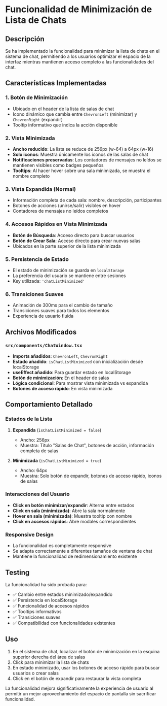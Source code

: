 # Funcionalidad de Minimización de Lista de Chats

## Descripción
Se ha implementado la funcionalidad para minimizar la lista de chats en el sistema de chat, permitiendo a los usuarios optimizar el espacio de la interfaz mientras mantienen acceso completo a las funcionalidades del chat.

## Características Implementadas

### 1. **Botón de Minimización**
- Ubicado en el header de la lista de salas de chat
- Icono dinámico que cambia entre `ChevronLeft` (minimizar) y `ChevronRight` (expandir)
- Tooltip informativo que indica la acción disponible

### 2. **Vista Minimizada**
- **Ancho reducido**: La lista se reduce de 256px (w-64) a 64px (w-16)
- **Solo iconos**: Muestra únicamente los iconos de las salas de chat
- **Notificaciones preservadas**: Los contadores de mensajes no leídos se mantienen visibles como badges pequeños
- **Tooltips**: Al hacer hover sobre una sala minimizada, se muestra el nombre completo

### 3. **Vista Expandida (Normal)**
- Información completa de cada sala: nombre, descripción, participantes
- Botones de acciones (unirse/salir) visibles en hover
- Contadores de mensajes no leídos completos

### 4. **Accesos Rápidos en Vista Minimizada**
- **Botón de Búsqueda**: Acceso directo para buscar usuarios
- **Botón de Crear Sala**: Acceso directo para crear nuevas salas
- Ubicados en la parte superior de la lista minimizada

### 5. **Persistencia de Estado**
- El estado de minimización se guarda en `localStorage`
- La preferencia del usuario se mantiene entre sesiones
- Key utilizada: `'chatListMinimized'`

### 6. **Transiciones Suaves**
- Animación de 300ms para el cambio de tamaño
- Transiciones suaves para todos los elementos
- Experiencia de usuario fluida

## Archivos Modificados

### `src/components/ChatWindow.tsx`
- **Imports añadidos**: `ChevronLeft`, `ChevronRight`
- **Estado añadido**: `isChatListMinimized` con inicialización desde localStorage
- **useEffect añadido**: Para guardar estado en localStorage
- **Botón de minimización**: En el header de salas
- **Lógica condicional**: Para mostrar vista minimizada vs expandida
- **Botones de acceso rápido**: En vista minimizada

## Comportamiento Detallado

### Estados de la Lista
1. **Expandida** (`isChatListMinimized = false`)
   - Ancho: 256px
   - Muestra: Título "Salas de Chat", botones de acción, información completa de salas
   
2. **Minimizada** (`isChatListMinimized = true`)
   - Ancho: 64px
   - Muestra: Solo botón de expandir, botones de acceso rápido, iconos de salas

### Interacciones del Usuario
- **Click en botón minimizar/expandir**: Alterna entre estados
- **Click en sala (minimizada)**: Abre la sala normalmente
- **Hover en sala (minimizada)**: Muestra tooltip con nombre
- **Click en accesos rápidos**: Abre modales correspondientes

### Responsive Design
- La funcionalidad es completamente responsive
- Se adapta correctamente a diferentes tamaños de ventana de chat
- Mantiene la funcionalidad de redimensionamiento existente

## Testing
La funcionalidad ha sido probada para:
- ✅ Cambio entre estados minimizado/expandido
- ✅ Persistencia en localStorage
- ✅ Funcionalidad de accesos rápidos
- ✅ Tooltips informativos
- ✅ Transiciones suaves
- ✅ Compatibilidad con funcionalidades existentes

## Uso
1. En el sistema de chat, localizar el botón de minimización en la esquina superior derecha del área de salas
2. Click para minimizar la lista de chats
3. En estado minimizado, usar los botones de acceso rápido para buscar usuarios o crear salas
4. Click en el botón de expandir para restaurar la vista completa

La funcionalidad mejora significativamente la experiencia de usuario al permitir un mejor aprovechamiento del espacio de pantalla sin sacrificar funcionalidad.
